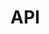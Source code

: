 # API

<autodoc-python
    module="computerwords.cwdom.traversal"
    include-children=True
    heading-level=2
    />
